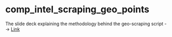 # comp_intel_scraping_geo_points
The slide deck explaining the methodology behind the geo-scraping script --> [Link](https://docs.google.com/presentation/d/16MWib4wiQebsIUkS9IXSjx6vK41QHM5nK7Jo7GL-rmI/edit#slide=id.g2762b87a508_0_7313)
